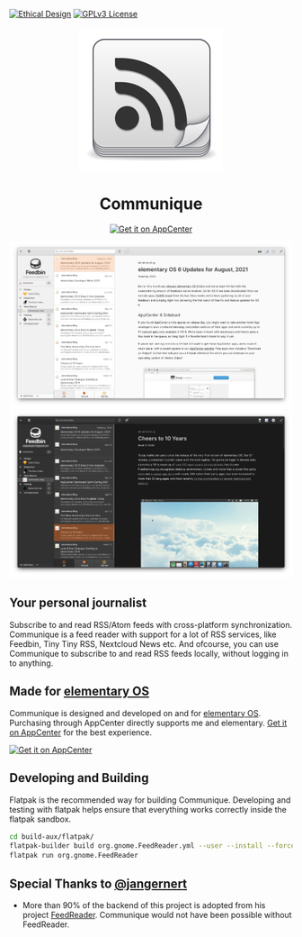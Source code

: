 [![Ethical Design](https://img.shields.io/badge/Ethical_Design-_▲_❤_-blue.svg)](https://ind.ie/ethical-design)
[![GPLv3 License](https://img.shields.io/badge/License-GPLv3-blue.svg)](https://www.gnu.org/licenses/gpl-3.0.en.html)


<p align="center">
  <img src="data/application-icons/hicolor/128x128/apps/com.github.suzie97.communique.svg" alt="Icon" />
</p>
<h1 align="center">Communique</h1>
<p align="center">
  <a href="https://appcenter.elementary.io/com.github.suzie97.communique"><img src="https://appcenter.elementary.io/badge.svg" alt="Get it on AppCenter" /></a>
</p>

![Screenshot](data/communique-light-screenshot.png)
![Screenshot](data/communique-dark-screenshot.png)

## Your personal journalist
Subscribe to and read RSS/Atom feeds with cross-platform synchronization. Communique is a feed reader with support for a lot of RSS services, like Feedbin, Tiny Tiny RSS, Nextcloud News etc. And ofcourse, you can use Communique to subscribe to and read RSS feeds locally, without logging in to anything.

## Made for [elementary OS](https://elementary.io)

Communique is designed and developed on and for [elementary OS](https://elementary.io). Purchasing through AppCenter directly supports me and elementary. [Get it on AppCenter](https://appcenter.elementary.io/com.github.suzie97.communique) for the best experience.

[![Get it on AppCenter](https://appcenter.elementary.io/badge.svg)](https://appcenter.elementary.io/com.github.suzie97.communique)

## Developing and Building

Flatpak is the recommended way for building Communique. Developing and testing with flatpak helps ensure that everything works correctly inside the flatpak sandbox.
```bash
cd build-aux/flatpak/
flatpak-builder build org.gnome.FeedReader.yml --user --install --force-clean
flatpak run org.gnome.FeedReader
```
## Special Thanks to [@jangernert](https://github.com/jangernert)
* More than 90% of the backend of this project is adopted from his project [FeedReader](https://github.com/jangernert/FeedReader). Communique would not have been possible without FeedReader.
